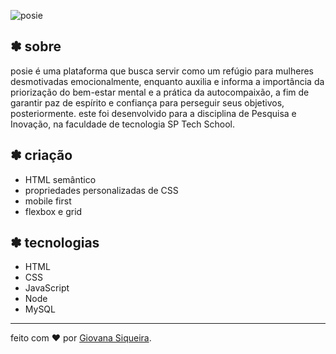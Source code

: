 ![posie](https://github.com/giovxna/posie/blob/main/identidade%20visual/imagens/mostragem.png)

## ✽ sobre

posie é uma plataforma que busca servir como um refúgio para mulheres desmotivadas emocionalmente, enquanto auxilia e informa a importância da priorização do bem-estar mental e a prática da autocompaixão, a fim de garantir paz de espírito e confiança para perseguir seus objetivos, posteriormente.
este foi desenvolvido para a disciplina de Pesquisa e Inovação, na faculdade de tecnologia SP Tech School.


## ✽ criação

- HTML semântico
- propriedades personalizadas de CSS
- mobile first
- flexbox e grid

## ✽ tecnologias

- HTML
- CSS
- JavaScript
- Node
- MySQL

---

feito com ❤️ por [Giovana Siqueira](https://www.linkedin.com/in/giovana--siqueira/).
